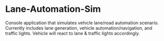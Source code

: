 # Lane-Automation-Sim
Console application that simulates vehicle lane/road automation scenario.
Currently includes lane generation, vehicle automation/navigation, and traffic lights.
Vehicle will react to lane & traffic lights accordingly.
